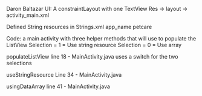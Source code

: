 Daron Baltazar
UI: A constraintLayout with one TextView
Res -> layout -> activity_main.xml

Defined String resources
in Strings.xml
app_name
petcare


Code: a main activity with three helper methods that will use to populate the ListView
Selection = 1 = Use string resource
Selection = 0 = Use array

populateListView line 18 - MainActivity.java
uses a switch for the two selections

useStringResource Line 34 - MainActivity.java

usingDataArray line 41 - MainActivity.java
